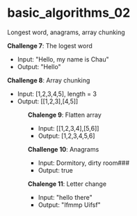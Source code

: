 # basic_algorithms_02
Longest word, anagrams, array chunking

<b>Challenge 7</b>: The logest word
<ul>
    <li>Input: "Hello, my name is Chau"</li>
    <li>Output: "Hello"</li>
</ul>

<b>Challenge 8</b>: Array chunking
<ul>
    <li>Input: [1,2,3,4,5], length = 3</li>
    <li>Output: [[1,2,3],[4,5]]</li>
<ul>

<b>Chalenge 9</b>: Flatten array
<ul>
    <li>Input: [[1,2,3,4],[5,6]]</li>
    <li>Output: [1,2,3,4,5,6]</li>
</ul>

<b>Challenge 10</b>: Anagrams
<ul>
    <li>Input: Dormitory, dirty room###</li>
    <li>Output: true</li>
</ul>

<b>Chalenge 11</b>: Letter change
<ul>
    <li>Input: "hello there"</li>
    <li>Output: "Ifmmp Uifsf"</li>
</ul>